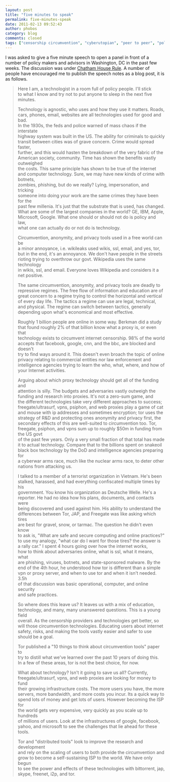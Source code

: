 ```yaml
---
layout: post
title: "five minutes to speak"
permalink: five-minutes-speak
date: 2011-02-13 09:52:43
author: phobos
category: blog
comments: closed
tags: ["censorship circumvention", "cyberutopian", "peer to peer", "policy", "policy makers", "technology"]
---
```


I was asked to give a five minute speech to open a panel in front of a number of policy makers and advisors in Washington, DC in the past few weeks. The discussion was under [Chatham House Rule](https://secure.wikimedia.org/wikipedia/en/wiki/Chatham_House_Rule). A number of people have encouraged me to publish the speech notes as a blog post, it is as follows.

> Here I am, a technologist in a room full of policy people. I'll stick  
>  to what I know and try not to put anyone to sleep in the next five  
>  minutes.
>
> Technology is agnostic, who uses and how they use it matters. Roads,  
>  cars, phones, email, websites are all technologies used for good and bad.  
>  In the 1930s, the feds and police warned of mass chaos if the interstate  
>  highway system was built in the US. The ability for criminals to quickly  
>  transit between cities was of grave concern. Crime would spread faster,  
>  further, and this would hasten the breakdown of the very fabric of the  
>  American society, community. Time has shown the benefits vastly outweighed  
>  the costs. This same principle has shown to be true of the internet  
>  and computer technology. Sure, we may have new kinds of crime with botnets,  
>  zombies, phishing, but do we really? Lying, impersonation, and tricking  
>  someone into doing your work are the same crimes they have been for the  
>  past few millenia. It's just that the substrate that is used, has changed.  
>  What are some of the largest companies in the world? GE, IBM, Apple,  
>  Microsoft, Google. What one should or should not do is policy and law,  
>  what one can actually do or not do is technology.
>
> Circumvention, anonymity, and privacy tools used in a free world can be  
>  a minor annoyance, i.e. wikileaks used wikis, ssl, email, and yes, tor,  
>  but in the end, it's an annoyance. We don't have people in the streets  
>  rioting trying to overthrow our govt. Wikipedia uses the same technology  
>  in wikis, ssl, and email. Everyone loves Wikipedia and considers it a net positive.
>
> The same circumvention, anonymity, and privacy tools are deadly to  
>  repressive regimes. The free flow of information and education are of  
>  great concern to a regime trying to control the horizontal and vertical  
>  of every day life. The tactics a regime can use are legal, technical,  
>  and physical. The regime can switch between tactics, generally  
>  depending upon what's economical and most effective.
>
> Roughly 1 billion people are online in some way. Berkman did a study  
>  that found roughly 2% of that billion know what a proxy is, or even that  
>  technology exists to circumvent internet censorship. 98% of the world  
>  accepts that facebook, google, cnn, and the bbc, are blocked and doesn't  
>  try to find ways around it. This doesn't even broach the topic of online  
>  privacy relating to commercial entities nor law enforcement and  
>  intelligence agencies trying to learn the who, what, where, and how of your Internet activities.
>
> Arguing about which proxy technology should get all of the funding and  
>  attention is silly. The budgets and adversaries vastly outweigh the  
>  funding and research into proxies. It's not a zero-sum game, and  
>  the different technologies take very different approaches to success;  
>  freegate/ultrasurf, vpns, psiphon, and web proxies play a game of cat  
>  and mouse with ip addresses and sometimes encryption; tor uses the  
>  strategy of R&D and protecting ones anonymity and privacy first, the  
>  secondary effects of this are well-suited to circumvention too. Tor,  
>  freegate, psiphon, and vpns sum up to roughly \$50m in funding from the US govt  
>  of the past few years. Only a very small fraction of that total has made it to actual technology. Compare that to the billions spent on snakeoil  
>  black box technology by the DoD and intelligence agencies preparing for  
>  a cyberwar arms race, much like the nuclear arms race, to deter other  
>  nations from attacking us.
>
> I talked to a member of a terrorist organization in Vietnam. He's been  
>  stalked, harassed, and had everything confiscated multiple times by his  
>  government. You know his organization as Deutsche Welle. He's a  
>  reporter. He had no idea how his plans, documents, and contacts were  
>  being discovered and used against him. His ability to understand the  
>  differences between Tor, JAP, and Freegate was like asking which tires  
>  are best for gravel, snow, or tarmac. The question he didn't even know  
>  to ask is, "What are safe and secure computing and online practices?"  
>  to use my analogy, "what car do I want for those tires? the answer is  
>  a rally car." I spent 4 hours going over how the internet works,  
>  how to think about adversaries online, what is ssl, what it means, what  
>  are phishing, viruses, botnets, and state-sponsored malware. By the  
>  end of the 4th hour, he understood how tor is different than a simple  
>  vpn or proxy server, and when to use tor and when it isn't needed. 3.5h  
>  of that discussion was basic operational, computer, and online security  
>  and safe practices.
>
> So where does this leave us? It leaves us with a mix of education,  
>  technology, and many, many unanswered questions. This is a young field  
>  overall. As the censorship providers and technologies get better, so  
>  will those circumvention technologies. Educating users about internet  
>  safety, risks, and making the tools vastly easier and safer to use  
>  should be a goal.
>
> Tor published a "10 things to think about circumvention tools" paper to  
>  try to distill what we've learned over the past 10 years of doing this.  
>  In a few of these areas, tor is not the best choice, for now.
>
> What about technology? Isn't it going to save us all? Currently,  
>  freegate/ultrasurf, vpns, and web proxies are looking for money to fund  
>  their growing infrastructure costs. The more users you have, the more  
>  servers, more bandwidth, and more costs you incur. Its a quick way to  
>  spend lots of money and get lots of users. However becoming the ISP for  
>  the world gets very expensive, very quickly as you scale up to hundreds  
>  of millions of users. Look at the infrastructures of google, facebook,  
>  yahoo, and microsoft to see the challenges that lie ahead for these tools.
>
> Tor and "distributed tools" look to improve the research and development  
>  and rely on the scaling of users to both provide the circumvention and  
>  grow to become a self-sustaining ISP to the world. We have only begun  
>  to see the power and effects of these technologies with bittorrent, jap,  
>  skype, freenet, i2p, and tor.
